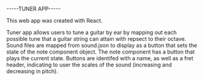 -----TUNER APP-----

This web app was created with React.

Tuner app allows users to tune a guitar by ear by mapping out each possible tune that a guitar string
can attain with repsect to their octave. Sound files are mapped from sound.json to display 
as a button that sets the state of the note component object. The note component has a button that
plays the current state. Buttons are identifed with a name, as well as a fret header, indicating to user
the scales of the sound (increasing and decreasing in pitch).
